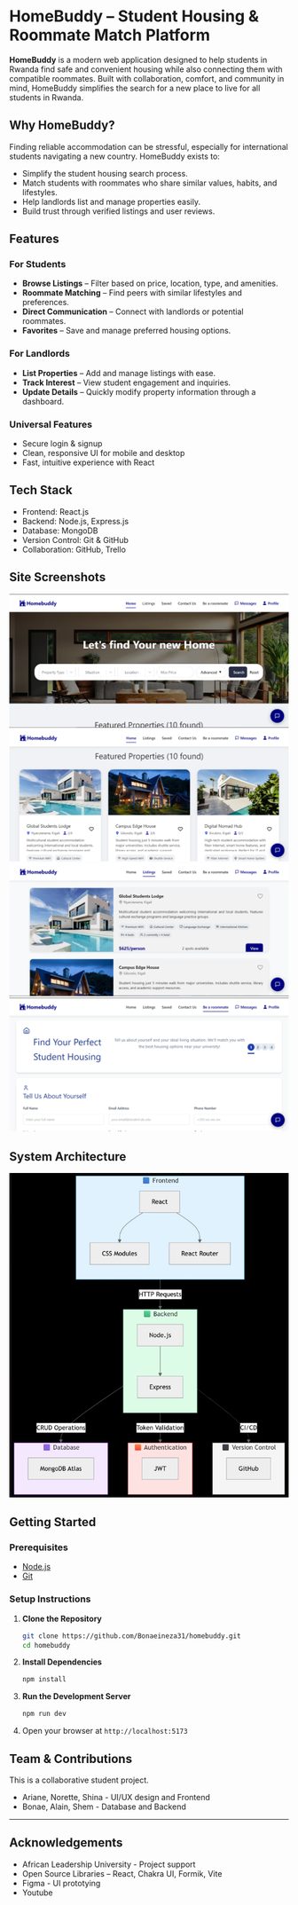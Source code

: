# HomeBuddy – Student Housing & Roommate Match Platform

**HomeBuddy** is a modern web application designed to help students in Rwanda find safe and convenient housing while also connecting them with compatible roommates. Built with collaboration, comfort, and community in mind, HomeBuddy simplifies the search for a new place to live for all students in Rwanda.

## Why HomeBuddy?

Finding reliable accommodation can be stressful, especially for international students navigating a new country. HomeBuddy exists to:

- Simplify the student housing search process.
- Match students with roommates who share similar values, habits, and lifestyles.
- Help landlords list and manage properties easily.
- Build trust through verified listings and user reviews.

## Features

### For Students

- **Browse Listings** – Filter based on price, location, type, and amenities.
- **Roommate Matching** – Find peers with similar lifestyles and preferences.
- **Direct Communication** – Connect with landlords or potential roommates.
- **Favorites** – Save and manage preferred housing options.

### For Landlords

- **List Properties** – Add and manage listings with ease.
- **Track Interest** – View student engagement and inquiries.
- **Update Details** – Quickly modify property information through a dashboard.

### Universal Features

- Secure login & signup
- Clean, responsive UI for mobile and desktop
- Fast, intuitive experience with React

## Tech Stack

- Frontend: React.js
- Backend: Node.js, Express.js
- Database: MongoDB
- Version Control: Git & GitHub
- Collaboration: GitHub, Trello

## Site Screenshots

![Home Screenshot](./assets/home1.png)
![Home Screenshot](./assets/home2.png)
![Listings Screenshot](./assets/listings.png)
![Roommate matching Screenshot](./assets/roommate-matching.png)

## System Architecture

![System Design](./assets/system%20design.jpg)

## Getting Started

### Prerequisites

- [Node.js](https://nodejs.org/)
- [Git](https://git-scm.com/)

### Setup Instructions

1. **Clone the Repository**
   ```bash
   git clone https://github.com/Bonaeineza31/homebuddy.git
   cd homebuddy
   ```
2. **Install Dependencies**
   ```bash
   npm install
   ```
3. **Run the Development Server**
   ```bash
   npm run dev
   ```
4. Open your browser at `http://localhost:5173`

## Team & Contributions

This is a collaborative student project.

- Ariane, Norette, Shina - UI/UX design and Frontend
- Bonae, Alain, Shem - Database and Backend

---

## Acknowledgements

- African Leadership University - Project support
- Open Source Libraries – React, Chakra UI, Formik, Vite
- Figma - UI prototying
- Youtube
